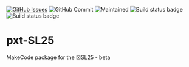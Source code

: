 [![GitHub Issues](https://img.shields.io/github/issues/xinabox/pxt-SL25.svg)](https://github.com/xinabox/pxt-SL25/issues) 
![GitHub Commit](https://img.shields.io/github/last-commit/xinabox/pxt-SL25) 
![Maintained](https://img.shields.io/maintenance/yes/2020) 
![Build status badge](https://github.com/xinabox/pxt-SL25/workflows/maker/badge.svg)
![Build status badge](https://github.com/xinabox/pxt-SL25/workflows/microbit/badge.svg)
# pxt-SL25
MakeCode package for the ☒SL25 - beta
